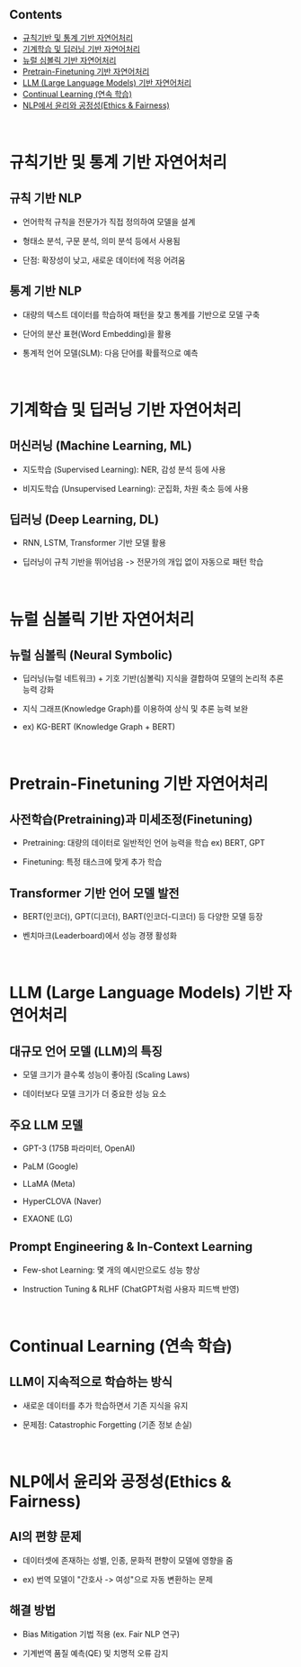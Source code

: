 ## Contents
+ [규칙기반 및 통계 기반 자연어처리](#규칙-기반-및-통계-기반-자연어처리)  
+ [기계학습 및 딥러닝 기반 자연어처리](#기계학습-및-딥러닝-기반-자연어처리)  
+ [뉴럴 심볼릭 기반 자연어처리](#뉴럴-심볼릭-기반-자연어처리)    
+ [Pretrain-Finetuning 기반 자연어처리](#Pretrain-Finetuning-기반-자연어처리)
+ [LLM (Large Language Models) 기반 자연어처리](#LLM-(Large-Language-Models)-기반-자연어처리)
+ [Continual Learning (연속 학습)](#Continual-Learning-(연속-학습))    
+ [NLP에서 윤리와 공정성(Ethics & Fairness)](#NLP에서-윤리와-공정성(Ethics-&-Fairness))    


<br />

# 규칙기반 및 통계 기반 자연어처리

## 규칙 기반 NLP

- 언어학적 규칙을 전문가가 직접 정의하여 모델을 설계

- 형태소 분석, 구문 분석, 의미 분석 등에서 사용됨

- 단점: 확장성이 낮고, 새로운 데이터에 적응 어려움

## 통계 기반 NLP

- 대량의 텍스트 데이터를 학습하여 패턴을 찾고 통계를 기반으로 모델 구축

- 단어의 분산 표현(Word Embedding)을 활용

- 통계적 언어 모델(SLM): 다음 단어를 확률적으로 예측

<br />

# 기계학습 및 딥러닝 기반 자연어처리

## 머신러닝 (Machine Learning, ML)

- 지도학습 (Supervised Learning): NER, 감성 분석 등에 사용

- 비지도학습 (Unsupervised Learning): 군집화, 차원 축소 등에 사용

## 딥러닝 (Deep Learning, DL)

- RNN, LSTM, Transformer 기반 모델 활용

- 딥러닝이 규칙 기반을 뛰어넘음 -> 전문가의 개입 없이 자동으로 패턴 학습

<br />

# 뉴럴 심볼릭 기반 자연어처리

## 뉴럴 심볼릭 (Neural Symbolic)

- 딥러닝(뉴럴 네트워크) + 기호 기반(심볼릭) 지식을 결합하여 모델의 논리적 추론 능력 강화

- 지식 그래프(Knowledge Graph)를 이용하여 상식 및 추론 능력 보완

- ex) KG-BERT (Knowledge Graph + BERT)

<br />

# Pretrain-Finetuning 기반 자연어처리

## 사전학습(Pretraining)과 미세조정(Finetuning)

- Pretraining: 대량의 데이터로 일반적인 언어 능력을 학습 ex) BERT, GPT

- Finetuning: 특정 태스크에 맞게 추가 학습

## Transformer 기반 언어 모델 발전

- BERT(인코더), GPT(디코더), BART(인코더-디코더) 등 다양한 모델 등장

- 벤치마크(Leaderboard)에서 성능 경쟁 활성화

<br />

# LLM (Large Language Models) 기반 자연어처리

## 대규모 언어 모델 (LLM)의 특징

- 모델 크기가 클수록 성능이 좋아짐 (Scaling Laws)

- 데이터보다 모델 크기가 더 중요한 성능 요소

## 주요 LLM 모델

- GPT-3 (175B 파라미터, OpenAI)

- PaLM (Google)

- LLaMA (Meta)

- HyperCLOVA (Naver)

- EXAONE (LG)

## Prompt Engineering & In-Context Learning

- Few-shot Learning: 몇 개의 예시만으로도 성능 향상

- Instruction Tuning & RLHF (ChatGPT처럼 사용자 피드백 반영)

<br />

# Continual Learning (연속 학습)

## LLM이 지속적으로 학습하는 방식

- 새로운 데이터를 추가 학습하면서 기존 지식을 유지

- 문제점: Catastrophic Forgetting (기존 정보 손실)

<br />

# NLP에서 윤리와 공정성(Ethics & Fairness)

## AI의 편향 문제

- 데이터셋에 존재하는 성별, 인종, 문화적 편향이 모델에 영향을 줌

- ex) 번역 모델이 "간호사 -> 여성"으로 자동 변환하는 문제

## 해결 방법

- Bias Mitigation 기법 적용 (ex. Fair NLP 연구)

- 기계번역 품질 예측(QE) 및 치명적 오류 감지